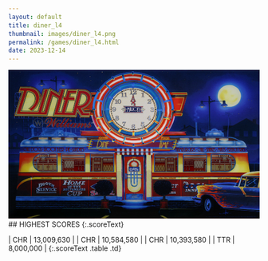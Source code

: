 ```yaml
---
layout: default
title: diner_l4
thumbnail: images/diner_l4.png
permalink: /games/diner_l4.html
date: 2023-12-14
---
```


<img src="../images/diner_l4.png" class="gameThumbnail img-fluid mx-auto align-middle">
## HIGHEST SCORES
{:.scoreText}

| CHR | 13,009,630 | 
| CHR | 10,584,580 | 
| CHR | 10,393,580 | 
| TTR | 8,000,000 | 
{:.scoreText .table .td}
